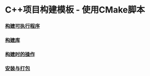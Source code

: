 # C++项目构建模板 - 使用CMake脚本

### [构建可执行程序](add_executable)

### [构建库](add_library)

### [构建时的操作](build_time_operations)

### [安装与打包](installing_and_packaging)

